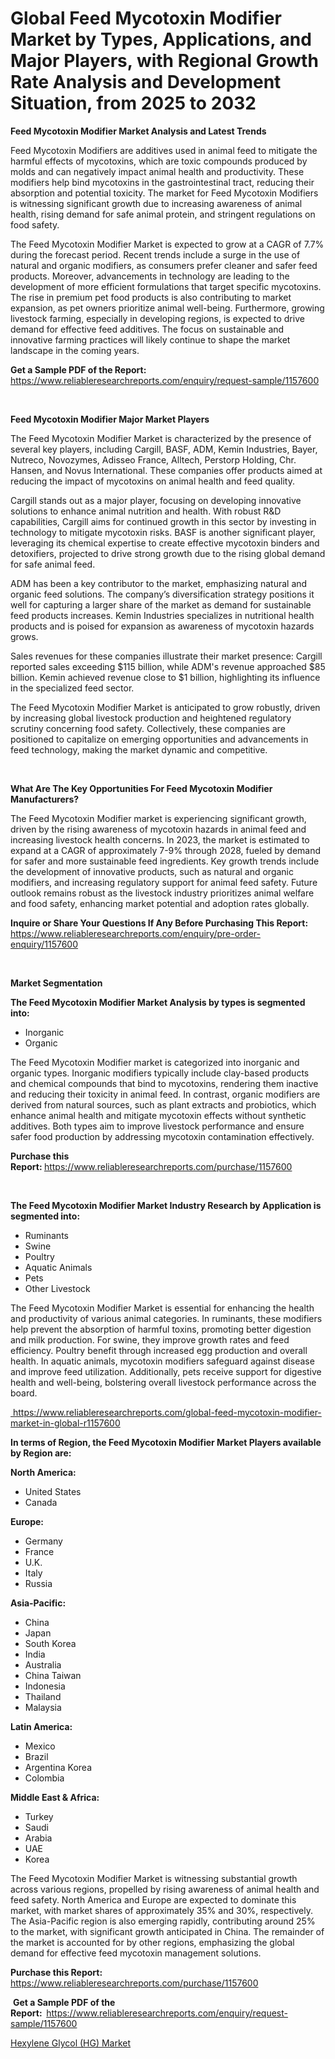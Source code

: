 <p><h1>Global Feed Mycotoxin Modifier Market by Types, Applications, and Major Players, with Regional Growth Rate Analysis and Development Situation, from 2025 to 2032</h1></p><p><strong>Feed Mycotoxin Modifier Market Analysis and Latest Trends</strong></p>
<p><p>Feed Mycotoxin Modifiers are additives used in animal feed to mitigate the harmful effects of mycotoxins, which are toxic compounds produced by molds and can negatively impact animal health and productivity. These modifiers help bind mycotoxins in the gastrointestinal tract, reducing their absorption and potential toxicity. The market for Feed Mycotoxin Modifiers is witnessing significant growth due to increasing awareness of animal health, rising demand for safe animal protein, and stringent regulations on food safety.</p><p>The Feed Mycotoxin Modifier Market is expected to grow at a CAGR of 7.7% during the forecast period. Recent trends include a surge in the use of natural and organic modifiers, as consumers prefer cleaner and safer feed products. Moreover, advancements in technology are leading to the development of more efficient formulations that target specific mycotoxins. The rise in premium pet food products is also contributing to market expansion, as pet owners prioritize animal well-being. Furthermore, growing livestock farming, especially in developing regions, is expected to drive demand for effective feed additives. The focus on sustainable and innovative farming practices will likely continue to shape the market landscape in the coming years.</p></p>
<p><strong>Get a Sample PDF of the Report:&nbsp;</strong> <a href="https://www.reliableresearchreports.com/enquiry/request-sample/1157600?utm_campaign=2245&utm_medium=2&utm_source=Github&utm_content=ia&utm_term=02042025&utm_id=feed-mycotoxin-modifier">https://www.reliableresearchreports.com/enquiry/request-sample/1157600</a></p>
<p>&nbsp;</p>
<p><strong>Feed Mycotoxin Modifier Major Market Players</strong></p>
<p><p>The Feed Mycotoxin Modifier Market is characterized by the presence of several key players, including Cargill, BASF, ADM, Kemin Industries, Bayer, Nutreco, Novozymes, Adisseo France, Alltech, Perstorp Holding, Chr. Hansen, and Novus International. These companies offer products aimed at reducing the impact of mycotoxins on animal health and feed quality.</p><p>Cargill stands out as a major player, focusing on developing innovative solutions to enhance animal nutrition and health. With robust R&D capabilities, Cargill aims for continued growth in this sector by investing in technology to mitigate mycotoxin risks. BASF is another significant player, leveraging its chemical expertise to create effective mycotoxin binders and detoxifiers, projected to drive strong growth due to the rising global demand for safe animal feed.</p><p>ADM has been a key contributor to the market, emphasizing natural and organic feed solutions. The company’s diversification strategy positions it well for capturing a larger share of the market as demand for sustainable feed products increases. Kemin Industries specializes in nutritional health products and is poised for expansion as awareness of mycotoxin hazards grows.</p><p>Sales revenues for these companies illustrate their market presence: Cargill reported sales exceeding $115 billion, while ADM's revenue approached $85 billion. Kemin achieved revenue close to $1 billion, highlighting its influence in the specialized feed sector.</p><p>The Feed Mycotoxin Modifier Market is anticipated to grow robustly, driven by increasing global livestock production and heightened regulatory scrutiny concerning food safety. Collectively, these companies are positioned to capitalize on emerging opportunities and advancements in feed technology, making the market dynamic and competitive.</p></p>
<p>&nbsp;</p>
<p><strong>What Are The Key Opportunities For Feed Mycotoxin Modifier Manufacturers?</strong></p>
<p><p>The Feed Mycotoxin Modifier market is experiencing significant growth, driven by the rising awareness of mycotoxin hazards in animal feed and increasing livestock health concerns. In 2023, the market is estimated to expand at a CAGR of approximately 7-9% through 2028, fueled by demand for safer and more sustainable feed ingredients. Key growth trends include the development of innovative products, such as natural and organic modifiers, and increasing regulatory support for animal feed safety. Future outlook remains robust as the livestock industry prioritizes animal welfare and food safety, enhancing market potential and adoption rates globally.</p></p>
<p><strong>Inquire or Share Your Questions If Any Before Purchasing This Report:</strong> <a href="https://www.reliableresearchreports.com/enquiry/pre-order-enquiry/1157600?utm_campaign=2245&utm_medium=2&utm_source=Github&utm_content=ia&utm_term=02042025&utm_id=feed-mycotoxin-modifier">https://www.reliableresearchreports.com/enquiry/pre-order-enquiry/1157600</a></p>
<p>&nbsp;</p>
<p><strong>Market Segmentation</strong></p>
<p><strong>The Feed Mycotoxin Modifier Market Analysis by types is segmented into:</strong></p>
<p><ul><li>Inorganic</li><li>Organic</li></ul></p>
<p><p>The Feed Mycotoxin Modifier market is categorized into inorganic and organic types. Inorganic modifiers typically include clay-based products and chemical compounds that bind to mycotoxins, rendering them inactive and reducing their toxicity in animal feed. In contrast, organic modifiers are derived from natural sources, such as plant extracts and probiotics, which enhance animal health and mitigate mycotoxin effects without synthetic additives. Both types aim to improve livestock performance and ensure safer food production by addressing mycotoxin contamination effectively.</p></p>
<p><strong>Purchase this Report:&nbsp;</strong><a href="https://www.reliableresearchreports.com/purchase/1157600?utm_campaign=2245&utm_medium=2&utm_source=Github&utm_content=ia&utm_term=02042025&utm_id=feed-mycotoxin-modifier">https://www.reliableresearchreports.com/purchase/1157600</a></p>
<p>&nbsp;</p>
<p><strong>The Feed Mycotoxin Modifier Market Industry Research by Application is segmented into:</strong></p>
<p><ul><li>Ruminants</li><li>Swine</li><li>Poultry</li><li>Aquatic Animals</li><li>Pets</li><li>Other Livestock</li></ul></p>
<p><p>The Feed Mycotoxin Modifier Market is essential for enhancing the health and productivity of various animal categories. In ruminants, these modifiers help prevent the absorption of harmful toxins, promoting better digestion and milk production. For swine, they improve growth rates and feed efficiency. Poultry benefit through increased egg production and overall health. In aquatic animals, mycotoxin modifiers safeguard against disease and improve feed utilization. Additionally, pets receive support for digestive health and well-being, bolstering overall livestock performance across the board.</p></p>
<p><a href="https://www.reliableresearchreports.com/global-feed-mycotoxin-modifier-market-in-global-r1157600?utm_campaign=2245&utm_medium=2&utm_source=Github&utm_content=ia&utm_term=02042025&utm_id=feed-mycotoxin-modifier">&nbsp;https://www.reliableresearchreports.com/global-feed-mycotoxin-modifier-market-in-global-r1157600</a></p>
<p><strong>In terms of Region, the Feed Mycotoxin Modifier Market Players available by Region are:</strong></p>
<p>
    <p> <strong> North America: </strong>
        <ul>
            <li>United States</li>
            <li>Canada</li>
        </ul>
        </p> 
    <p> <strong> Europe: </strong>
        <ul>
            <li>Germany</li>
            <li>France</li>
            <li>U.K.</li>
            <li>Italy</li>
            <li>Russia</li>
        </ul>
        </p> 
    <p> <strong> Asia-Pacific: </strong>
        <ul>
            <li>China</li>
            <li>Japan</li>
            <li>South Korea</li>
            <li>India</li>
            <li>Australia</li>
            <li>China Taiwan</li>
            <li>Indonesia</li>
            <li>Thailand</li>
            <li>Malaysia</li>
        </ul>
        </p> 
    <p> <strong> Latin America: </strong>
        <ul>
            <li>Mexico</li>
            <li>Brazil</li>
            <li>Argentina Korea</li>
            <li>Colombia</li>
        </ul>
        </p> 
    <p> <strong> Middle East & Africa: </strong>
        <ul>
            <li>Turkey</li>
            <li>Saudi</li>
            <li>Arabia</li>
            <li>UAE</li>
            <li>Korea</li>
        </ul>
    </p>
    </p>
<p><p>The Feed Mycotoxin Modifier Market is witnessing substantial growth across various regions, propelled by rising awareness of animal health and feed safety. North America and Europe are expected to dominate this market, with market shares of approximately 35% and 30%, respectively. The Asia-Pacific region is also emerging rapidly, contributing around 25% to the market, with significant growth anticipated in China. The remainder of the market is accounted for by other regions, emphasizing the global demand for effective feed mycotoxin management solutions.</p></p>
<p><strong>Purchase this Report: </strong><a href="https://www.reliableresearchreports.com/purchase/1157600?utm_campaign=2245&utm_medium=2&utm_source=Github&utm_content=ia&utm_term=02042025&utm_id=feed-mycotoxin-modifier">https://www.reliableresearchreports.com/purchase/1157600</a></p>
<p>&nbsp;<strong>Get a Sample PDF of the Report:&nbsp;&nbsp;</strong><a href="https://www.reliableresearchreports.com/enquiry/request-sample/1157600?utm_campaign=2245&utm_medium=2&utm_source=Github&utm_content=ia&utm_term=02042025&utm_id=feed-mycotoxin-modifier">https://www.reliableresearchreports.com/enquiry/request-sample/1157600</a></p>
<p><strong></strong></p>
<p><p><a href="https://github.com/LilianFaulkner65/Market-Research-Report-List-2/blob/main/hexylene-glycol-hg-market.md?utm_campaign=2245&utm_medium=2&utm_source=Github&utm_content=ia&utm_term=02042025&utm_id=feed-mycotoxin-modifier">Hexylene Glycol (HG) Market</a></p></p>